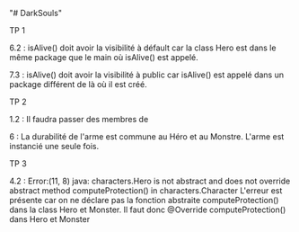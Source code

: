 "# DarkSouls" 

TP 1 

6.2 : isAlive() doit avoir la visibilité à défault car la class Hero est dans le même 
package que le main où isAlive() est appelé. 

7.3 : isAlive() doit avoir la visibilité à public car isAlive() est appelé 
dans un package différent de là où il est créé. 


TP 2 

1.2 : Il faudra passer des membres de 

6 : La durabilité de l'arme est commune au Héro et au Monstre. L'arme est instancié une seule fois. 



TP 3 

4.2 : Error:(11, 8) java: characters.Hero is not abstract and does not override abstract method computeProtection() in characters.Character
L'erreur est présente car on ne déclare pas la fonction abstraite computeProtection() dans la class Hero et Monster. 
Il faut donc @Override computeProtection() dans Hero et Monster

